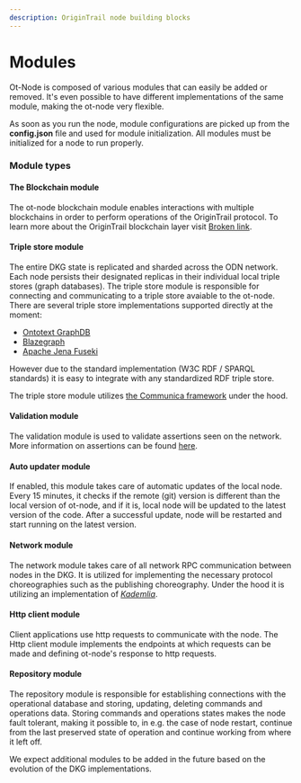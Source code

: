 ```yaml
---
description: OriginTrail node building blocks
---
```


# Modules

Ot-Node is composed of various modules that can easily be added or removed. It's even possible to have different implementations of the same module, making the ot-node very flexible.

As soon as you run the node, module configurations are picked up from the **config.json** file and used for module initialization.  All modules must be initialized for a node to run properly.&#x20;

### Module types

#### The Blockchain module

The ot-node blockchain module enables interactions with multiple blockchains in order to perform operations of the OriginTrail protocol. To learn more about the OriginTrail blockchain layer visit [Broken link](broken-reference "mention").

#### Triple store module

The entire DKG state is replicated and sharded across the ODN network. Each node persists their designated replicas in their individual local triple stores (graph databases). The triple store module is responsible for connecting and communicating to a triple store avaiable to the ot-node. There are several triple store implementations supported directly at the moment:

* [Ontotext GraphDB](https://www.ontotext.com/products/graphdb/)
* [Blazegraph](https://blazegraph.com/)
* [Apache Jena Fuseki](https://jena.apache.org/documentation/fuseki2/)

However due to the standard implementation (W3C RDF / SPARQL standards) it is easy to integrate with any standardized RDF triple store.&#x20;

The triple store module utilizes [the Communica framework](https://comunica.dev/) under the hood.&#x20;

#### Validation module

The validation module is used to validate assertions seen on the network. More information on assertions can be found [here](broken-reference).

#### Auto updater module

If enabled, this module takes care of automatic updates of the local node. Every 15 minutes, it checks if the remote (git) version is different than the local version of ot-node, and if it is, local node will be updated to the latest version of the code. After a successful update, node will be restarted and start running on the latest version.&#x20;

#### Network module

The network module takes care of all network RPC communication between nodes in the DKG. It is utilized for implementing the necessary protocol choreographies such as the publishing choreography. Under the hood it is utilizing an implementation of [_Kademlia_](https://en.wikipedia.org/wiki/Kademlia).&#x20;

#### Http client module

Client applications use http requests to communicate with the node. The Http client module implements the endpoints at which requests can be made and defining ot-node's response to http requests.&#x20;

#### Repository module

The repository module is responsible for establishing connections with the operational database and storing, updating, deleting commands and operations data. Storing commands and operations states makes the node fault tolerant, making it possible to, in e.g. the case of node restart, continue from the last preserved state of operation and continue working from where it left off.&#x20;

We expect additional modules to be added in the future based on the evolution of the DKG implementations.

